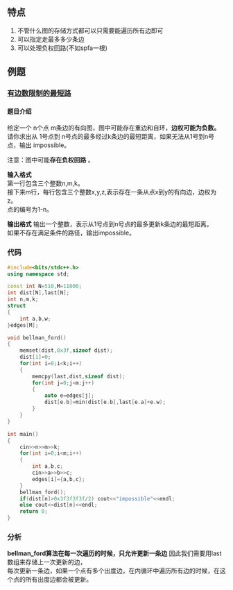 
## 特点

1. 不管什么图的存储方式都可以只需要能遍历所有边即可
2. 可以指定走最多多少条边
3. 可以处理负权回路(不如spfa一根)

## 例题

### [有边数限制的最短路](https://www.acwing.com/problem/content/855/)

#### 题目介绍

给定一个 n个点 m条边的有向图，图中可能存在重边和自环，**边权可能为负数。**
请你求出从 1号点到 n号点的最多经过k条边的最短距离，如果无法从1号到n号点，输出 impossible。

注意：图中可能**存在负权回路** 。

**输入格式**   
第一行包含三个整数n,m,k。  
接下来m行，每行包含三个整数x,y,z,表示存在一条从点x到y的有向边，边权为z。  
点的编号为1-n。

**输出格式**
输出一个整数，表示从1号点到n号点的最多更新k条边的最短距离。  
如果不存在满足条件的路径，输出impossible。


### 代码

```C++
#include<bits/stdc++.h>
using namespace std;

const int N=510,M=11000;
int dist[N],last[N];
int n,m,k;
struct 
{
    int a,b,w;
}edges[M];

void bellman_ford()
{
    memset(dist,0x3f,sizeof dist);
    dist[1]=0;
    for(int i=0;i<k;i++)
    {
        memcpy(last,dist,sizeof dist);
        for(int j=0;j<m;j++)
        {
            auto e=edges[j];
            dist[e.b]=min(dist[e.b],last[e.a]+e.w);
        }
    }
}

int main()
{
    cin>>n>>m>>k;
    for(int i=0;i<m;i++)
    {
        int a,b,c;
        cin>>a>>b>>c;
        edges[i]={a,b,c};
    }
    bellman_ford();
    if(dist[n]>0x3f3f3f3f/2) cout<<"impossible"<<endl;
    else cout<<dist[n]<<endl;
    return 0;
}


```

### 分析

**bellman_ford算法在每一次遍历的时候，只允许更新一条边**
因此我们需要用last数组来存储上一次更新的边，  
每次更新一条边，如果一个点有多个出度边，在内循环中遍历所有边的时候，在这个点的所有出度边都会被更新。